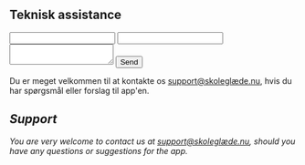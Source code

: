 ## Teknisk assistance

<form action="https://formspree.io/support@xn--skoleglde-m3a.nu" method="POST">
  <input type="text" name="name">
  <input type="email" name="_replyto">
  <textarea name="message"></textarea>
  <input type="submit" value="Send">
</form>

Du er meget velkommen til at kontakte os [support@skoleglæde.nu](mailto:support@skoleglæde.nu), hvis du har spørgsmål eller forslag til app'en.

## _Support_

_You are very welcome to contact us at [support@skoleglæde.nu](mailto:support@skoleglæde.nu), should you have any questions or suggestions for the app._